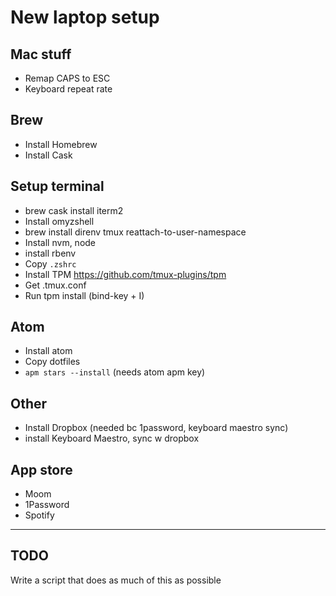 # New laptop setup

## Mac stuff
- Remap CAPS to ESC
- Keyboard repeat rate

## Brew
- Install Homebrew
- Install Cask

## Setup terminal
- brew cask install iterm2
- Install omyzshell
- brew install direnv tmux reattach-to-user-namespace
- Install nvm, node
- install rbenv
- Copy `.zshrc`
- Install TPM https://github.com/tmux-plugins/tpm
- Get .tmux.conf
- Run tpm install (bind-key + I)

  
## Atom
- Install atom
- Copy dotfiles
- `apm stars --install` (needs atom apm key)

## Other

- Install Dropbox (needed bc 1password, keyboard maestro sync)
- install Keyboard Maestro, sync w dropbox
 
## App store

- Moom
- 1Password 
- Spotify


--- 

## TODO
Write a script that does as much of this as possible
